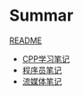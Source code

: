 # Summar
[README](README.md)
- [CPP学习笔记](CPP/README.md)
- [程序员笔记](Programmer/README.md)
- [流媒体笔记](Media/README.md)
